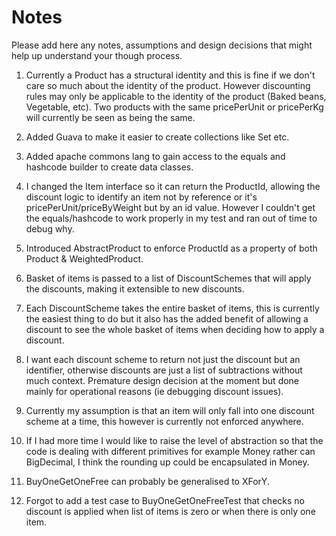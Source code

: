 # Notes

Please add here any notes, assumptions and design decisions that might help up understand your though process.

1. Currently a Product has a structural identity and this is fine if we don't care so much about 
the identity of the product. However discounting rules may only be applicable to the identity of the 
product (Baked beans, Vegetable, etc). 
Two products with the same pricePerUnit or pricePerKg will currently be seen as being the same.

2. Added Guava to make it easier to create collections like Set etc.

3. Added apache commons lang to gain access to the equals and hashcode builder to create data classes.

4. I changed the Item interface so it can return the ProductId, allowing the discount logic
to identify an item not by reference or it's pricePerUnit/priceByWeight but by an id value.
However I couldn't get the equals/hashcode to work properly in my test and ran out of time to debug why.

5. Introduced AbstractProduct to enforce ProductId as a property of both Product & WeightedProduct. 

6. Basket of items is passed to a list of DiscountSchemes that will apply the discounts, making it
extensible to new discounts.

7. Each DiscountScheme takes the entire basket of items, this is currently the easiest thing to do but
it also has the added benefit of allowing a discount to see the whole basket of items when deciding
how to apply a discount.

8. I want each discount scheme to return not just the discount but an identifier, otherwise discounts are just
a list of subtractions without much context. 
Premature design decision at the moment but done mainly for operational reasons (ie debugging discount issues).

9. Currently my assumption is that an item will only fall into one discount scheme at a time, this 
however is currently not enforced anywhere.

10. If I had more time I would like to raise the level of abstraction so that the code is dealing with
different primitives for example Money rather can BigDecimal, I think the rounding up could be encapsulated in Money.

11. BuyOneGetOneFree can probably be generalised to XForY.

12. Forgot to add a test case to BuyOneGetOneFreeTest that checks no discount is applied when list of items is zero
or when there is only one item.